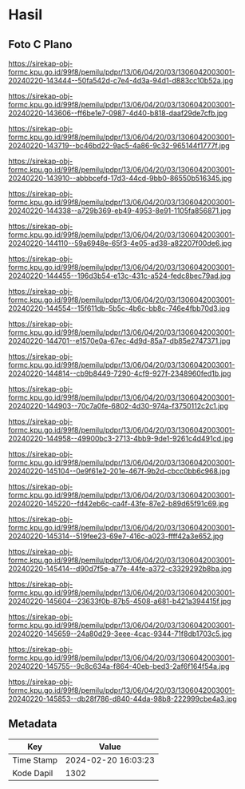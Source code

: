 # Hasil

## Foto C Plano

https://sirekap-obj-formc.kpu.go.id/99f8/pemilu/pdpr/13/06/04/20/03/1306042003001-20240220-143444--50fa542d-c7e4-4d3a-94d1-d883cc10b52a.jpg

https://sirekap-obj-formc.kpu.go.id/99f8/pemilu/pdpr/13/06/04/20/03/1306042003001-20240220-143606--ff6be1e7-0987-4d40-b818-daaf29de7cfb.jpg

https://sirekap-obj-formc.kpu.go.id/99f8/pemilu/pdpr/13/06/04/20/03/1306042003001-20240220-143719--bc46bd22-9ac5-4a86-9c32-965144f1777f.jpg

https://sirekap-obj-formc.kpu.go.id/99f8/pemilu/pdpr/13/06/04/20/03/1306042003001-20240220-143910--abbbcefd-17d3-44cd-9bb0-86550b516345.jpg

https://sirekap-obj-formc.kpu.go.id/99f8/pemilu/pdpr/13/06/04/20/03/1306042003001-20240220-144338--a729b369-eb49-4953-8e91-1105fa856871.jpg

https://sirekap-obj-formc.kpu.go.id/99f8/pemilu/pdpr/13/06/04/20/03/1306042003001-20240220-144110--59a6948e-65f3-4e05-ad38-a82207f00de6.jpg

https://sirekap-obj-formc.kpu.go.id/99f8/pemilu/pdpr/13/06/04/20/03/1306042003001-20240220-144455--196d3b54-e13c-431c-a524-fedc8bec79ad.jpg

https://sirekap-obj-formc.kpu.go.id/99f8/pemilu/pdpr/13/06/04/20/03/1306042003001-20240220-144554--15f611db-5b5c-4b6c-bb8c-746e4fbb70d3.jpg

https://sirekap-obj-formc.kpu.go.id/99f8/pemilu/pdpr/13/06/04/20/03/1306042003001-20240220-144701--e1570e0a-67ec-4d9d-85a7-db85e2747371.jpg

https://sirekap-obj-formc.kpu.go.id/99f8/pemilu/pdpr/13/06/04/20/03/1306042003001-20240220-144814--cb9b8449-7290-4cf9-927f-2348960fed1b.jpg

https://sirekap-obj-formc.kpu.go.id/99f8/pemilu/pdpr/13/06/04/20/03/1306042003001-20240220-144903--70c7a0fe-6802-4d30-974a-f3750112c2c1.jpg

https://sirekap-obj-formc.kpu.go.id/99f8/pemilu/pdpr/13/06/04/20/03/1306042003001-20240220-144958--49900bc3-2713-4bb9-9de1-9261c4d491cd.jpg

https://sirekap-obj-formc.kpu.go.id/99f8/pemilu/pdpr/13/06/04/20/03/1306042003001-20240220-145104--0e9f61e2-201e-467f-9b2d-cbcc0bb6c968.jpg

https://sirekap-obj-formc.kpu.go.id/99f8/pemilu/pdpr/13/06/04/20/03/1306042003001-20240220-145220--fd42eb6c-ca4f-43fe-87e2-b89d65f91c69.jpg

https://sirekap-obj-formc.kpu.go.id/99f8/pemilu/pdpr/13/06/04/20/03/1306042003001-20240220-145314--519fee23-69e7-416c-a023-ffff42a3e652.jpg

https://sirekap-obj-formc.kpu.go.id/99f8/pemilu/pdpr/13/06/04/20/03/1306042003001-20240220-145414--d90d7f5e-a77e-44fe-a372-c3329292b8ba.jpg

https://sirekap-obj-formc.kpu.go.id/99f8/pemilu/pdpr/13/06/04/20/03/1306042003001-20240220-145604--23633f0b-87b5-4508-a681-b421a394415f.jpg

https://sirekap-obj-formc.kpu.go.id/99f8/pemilu/pdpr/13/06/04/20/03/1306042003001-20240220-145659--24a80d29-3eee-4cac-9344-71f8db1703c5.jpg

https://sirekap-obj-formc.kpu.go.id/99f8/pemilu/pdpr/13/06/04/20/03/1306042003001-20240220-145755--9c8c634a-f864-40eb-bed3-2af6f164f54a.jpg

https://sirekap-obj-formc.kpu.go.id/99f8/pemilu/pdpr/13/06/04/20/03/1306042003001-20240220-145853--db28f786-d840-44da-98b8-222999cbe4a3.jpg


## Metadata

| Key        | Value               |
| ---------- | ------------------- |
| Time Stamp | 2024-02-20 16:03:23 |
| Kode Dapil | 1302                |



